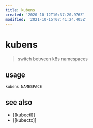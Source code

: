 ```yaml
---
title: kubens
created: '2020-10-12T10:37:20.976Z'
modified: '2021-10-15T07:41:24.405Z'
---
```


# kubens

> switch between k8s namespaces

## usage

```sh
kubens NAMESPACE
```

## see also

- [[kubectl]]
- [[kubectx]]
